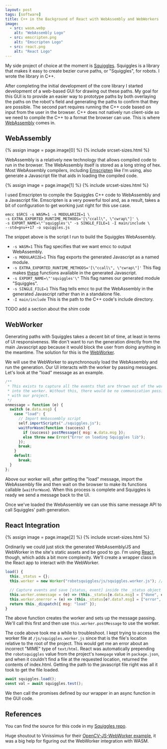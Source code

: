 ```yaml
---
layout: post
tags: [software]
title: C++ in the Background of React with WebAssembly and WebWorkers
image:
  - src: wasm.webp
    alt: "WebAssembly Logo"
  - src: emscripten.png
    alt: "Emscripten Logo"
  - src: react.png
    alt: "React Logo"
---
```


My side project of choice at the moment is [Squiggles](https://github.com/baylessj/robotsquiggles).
Squiggles is a library that makes it easy to create bezier curve paths, or "Squiggles",
for robots. I wrote the library in C++.

After completing the initial development of the core library I started development
of a web-based GUI for drawing out these paths. My goal for this GUI is to provide
an easier way to prototype paths by both overlaying the paths on the robot's
field and generating the paths to confirm that they are possible. The second part
requires running the C++ code based on input from the user in the browser. C++
does not natively run client-side so we need to compile the C++ to a format the
browser can use. This is where [WebAssembly](https://webassembly.org/) comes in.

## WebAssembly

{% assign image = page.image[0] %}
{% include srcset-sizes.html %}

WebAssembly is a relatively new technology that allows compiled code to run in
the browser. The WebAssembly itself is stored as a long string of hex. Most
WebAssembly compilers, including [Emscripten](https://emscripten.org/) like I'm using, also generate a
Javascript file that aids in loading the compiled code.

{% assign image = page.image[1] %}
{% include srcset-sizes.html %}

I used Emscripten to compile the Squiggles C++ code to WebAssembly and a Javascript
file. Emscripten is a very powerful tool and, as a result, takes a bit of
configuration to get working just right for this use case.

```shell
emcc $SRCS -s WASM=1 -s MODULARIZE=1 \
-s EXTRA_EXPORTED_RUNTIME_METHODS='[\"ccall\", \"cwrap\"]' \
-s EXPORT_NAME=\"'squiggles'\" -s SINGLE_FILE=1 -I main/include \
--std=gnu++17 -o squiggles.js
```

The snippet above is the script I run to build the Squiggles WebAssembly.

- `-s WASM=1` This flag specifies that we want emcc to output WebAssembly.
- `-s MODULARIZE=1` This flag exports the generated Javascript as a named module.
- `-s EXTRA_EXPORTED_RUNTIME_METHODS='[\"ccall\", \"cwrap\"]'` This flag makes [these](https://emscripten.org/docs/porting/connecting_cpp_and_javascript/Interacting-with-code.html#interacting-with-code-ccall-cwrap) functions available in the generated Javascript.
- `-s EXPORT_NAME=\"'squiggles'\"` This flag names our generated module "Squiggles".
- `-s SINGLE_FILE=1` This flag tells emcc to put the WebAssembly in the generated Javascript rather than in a standalone file.
- `-I main/include` This is the path to the C++ code's include directory.

TODO add a section about the shim code

## WebWorker

Generating paths with Squiggles takes a decent bit of time, at least in terms of
UI responsiveness. We don't want to run the generation directly from the main
Javascript app because it would block the user from doing anything in the meantime.
The solution for this is the [WebWorker](https://developer.mozilla.org/en-US/docs/Web/API/Web_Workers_API/Using_web_workers).

We will use the WebWorker to asynchronously load the WebAssembly and run the
generation. Our UI interacts with the worker by passing messages. Let's look at
the "load" message as an example.

```js
/**
 * This exists to capture all the events that are thrown out of the worker
 * into the worker. Without this, there would be no communication possible
 * with our project.
 */
onmessage = function (e) {
  switch (e.data.msg) {
    case "load": {
      // Import Webassembly script
      self.importScripts("./squiggles.js");
      waitForWasm(function (success) {
        if (success) postMessage({ msg: e.data.msg });
        else throw new Error("Error on loading Squiggles lib");
      });
      break;
    }
    default:
      break;
  }
};
```

Above our worker will, after getting the "load" message, import the WebAssembly
file and then wait on the browser to make its functions callable (`waitForWasm`).
When this process is complete and Squiggles is ready we send a message back to
the UI.

Once we've loaded the WebAssembly we can use this same message API to call
Squiggles' path generation.

## React Integration

{% assign image = page.image[2] %}
{% include srcset-sizes.html %}

Ordinarily we could just stick the generated WebAssembly/JS and WebWorker in the
site's static assets and be good to go. I'm using [React](https://reactjs.org/), though, which adds
a bit more complexity. We'll create a wrapper class in the React app to interact
with the WebWorker.

```js
load() {
  this._status = {};
  this.worker = new Worker("robotsquiggles/js/squiggles.worker.js"); // load worker

  // Capture events and save [status, event] inside the _status object
  this.worker.onmessage = (e) => (this._status[e.data.msg] = ["done", e]);
  this.worker.onerror = (e) => (this._status[e?.data?.msg] = ["error", e]);
  return this._dispatch({ msg: "load" });
}
```

The above function creates the worker and sets up the message passing. We'll
call this first and then use `this.worker.postMessage` to use the worker.

The code above took me a while to troubleshoot. I kept trying to access the
worker file at `/js/squiggles.worker.js` since that is the file's location
relative to the root of the project. This would get me an error about an incorrect
"MIME" type of `text/html`. React was automatically prepending the `robotsquiggles`
value from the project's `homepage` value in `package.json`, and when it couldn't
find a file at the requested location, returned the contents of index.html.
Getting the path to the javascript file right was all it took to get the file
loaded.

```js
await squiggles.load();
const val = await squiggles.test();
```

We then call the promises defined by our wrapper in an async function in the GUI
code.

## References

You can find the source for this code in my [Squiggles repo](https://github.com/baylessj/robotsquiggles/tree/main/web).

Huge shoutout to Vinissimus for their [OpenCV-JS-WebWorker example](https://github.com/vinissimus/opencv-js-webworker),
it was a big help for figuring out the WebWorker integration with WASM.
